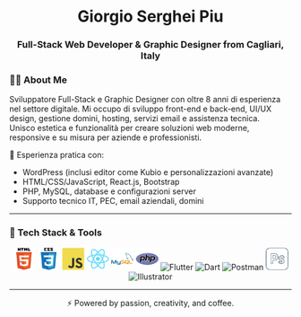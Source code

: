 <h1 align="center">Giorgio Serghei Piu</h1>
<h3 align="center">Full-Stack Web Developer & Graphic Designer from Cagliari, Italy</h3>

### 👨‍💻 About Me

Sviluppatore Full-Stack e Graphic Designer con oltre 8 anni di esperienza nel settore digitale. Mi occupo di sviluppo front-end e back-end, UI/UX design, gestione domini, hosting, servizi email e assistenza tecnica.  
Unisco estetica e funzionalità per creare soluzioni web moderne, responsive e su misura per aziende e professionisti.

🔧 Esperienza pratica con:
- WordPress (inclusi editor come Kubio e personalizzazioni avanzate)
- HTML/CSS/JavaScript, React.js, Bootstrap
- PHP, MySQL, database e configurazioni server
- Supporto tecnico IT, PEC, email aziendali, domini

---

### 🚀 Tech Stack & Tools

<p align="center">
  <img src="https://raw.githubusercontent.com/devicons/devicon/master/icons/html5/html5-original-wordmark.svg" alt="HTML5" width="40" height="40"/>
  <img src="https://raw.githubusercontent.com/devicons/devicon/master/icons/css3/css3-original-wordmark.svg" alt="CSS3" width="40" height="40"/>
  <img src="https://raw.githubusercontent.com/devicons/devicon/master/icons/javascript/javascript-original.svg" alt="JavaScript" width="40" height="40"/>
  <img src="https://raw.githubusercontent.com/devicons/devicon/master/icons/react/react-original.svg" alt="React.js" width="40" height="40"/>
  <img src="https://raw.githubusercontent.com/devicons/devicon/master/icons/mysql/mysql-original-wordmark.svg" alt="MySQL" width="40" height="40"/>
  <img src="https://raw.githubusercontent.com/devicons/devicon/master/icons/php/php-original.svg" alt="PHP" width="40" height="40"/>
  <img src="https://www.vectorlogo.zone/logos/flutterio/flutterio-icon.svg" alt="Flutter" width="40" height="40"/>
  <img src="https://www.vectorlogo.zone/logos/dartlang/dartlang-icon.svg" alt="Dart" width="40" height="40"/>
  <img src="https://www.vectorlogo.zone/logos/getpostman/getpostman-icon.svg" alt="Postman" width="40" height="40"/>
  <img src="https://raw.githubusercontent.com/devicons/devicon/master/icons/photoshop/photoshop-line.svg" alt="Photoshop" width="40" height="40"/>
  <img src="https://www.vectorlogo.zone/logos/adobe_illustrator/adobe_illustrator-icon.svg" alt="Illustrator" width="40" height="40"/>
</p>

---

<p align="center">
  ⚡ Powered by passion, creativity, and coffee.
</p>
